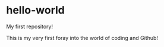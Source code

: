 # hello-world
My first repository!

This is my very first foray into the world of coding and Github!
